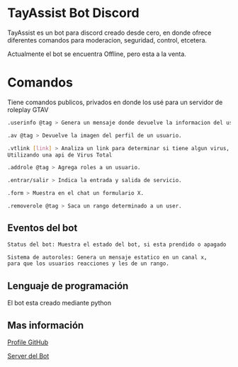 # TayAssist Bot Discord

TayAssist es un bot para discord creado desde cero, en donde ofrece diferentes comandos para moderacion, seguridad, control, etcetera.

Actualmente el bot se encuentra Offline, pero esta a la venta.

# Comandos

Tiene comandos publicos, privados en donde los usé para un servidor de roleplay GTAV

```bash
.userinfo @tag > Genera un mensaje donde devuelve la informacion del usuario.
```
```bash
.av @tag > Devuelve la imagen del perfil de un usuario.
```
```bash
.vtlink [link] > Analiza un link para determinar si tiene algun virus, o iplogguer.
Utilizando una api de Virus Total
```
```bash
.addrole @tag > Agrega roles a un usuario.
```
```bash
.entrar/salir > Indica la entrada y salida de servicio.
```
```bash
.form > Muestra en el chat un formulario X.
```
```bash
.removerole @tag > Saca un rango determinado a un user.
```

## Eventos del bot

```bash
Status del bot: Muestra el estado del bot, si esta prendido o apagado
```
```bash
Sistema de autoroles: Genera un mensaje estatico en un canal x, 
para que los usuarios reacciones y les de un rango.
```


## Lenguaje de programación

El bot esta creado mediante python

## Mas información

[Profile GitHub](https://github.com/Danimontinho1)

[Server del Bot](https://discord.gg/g4xVA2Uu)
